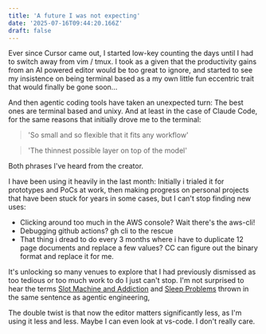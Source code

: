 ```yaml
---
title: 'A future I was not expecting'
date: '2025-07-16T09:44:20.166Z'
draft: false
---
```


Ever since Cursor came out, I started low-key counting the days until I had to
switch away from vim / tmux. I took as a given that the productivity gains from an AI
powered editor would be too great to ignore, and started to see my insistence on
being terminal based as a my own little fun eccentric trait that would finally be gone soon... 

And then agentic coding tools have taken an unexpected turn: The best ones are
terminal based and unixy. And at least in the case of Claude Code, for the same
reasons that initially drove me to the terminal:

> 'So small and so flexible that it fits any workflow'

> 'The thinnest possible layer on top of the model'

Both phrases I've heard from the creator. 

I have been using it heavily in the last month: Initially i trialed it for prototypes and PoCs
at work, then making progress on personal projects that have been stuck for years in some cases,
but I can't stop finding new uses:

- Clicking around too much in the AWS console? Wait there's the aws-cli!
- Debugging github actions? gh cli to the rescue
- That thing i dread to do every 3 months where i have to duplicate 12 
page documents and replace a few values? CC can figure out the binary format and
replace it for me. 

It's unlocking so many venues to explore that I had previously dismissed as too
tedious or too much work to do I just can't stop. I'm not surprised to hear
the terms [Slot Machine and Addiction](https://madhavajay.com/agentic-coding-slot-machines-did-we-just-summon-a-genie-addiction/)
and [Sleep Problems](https://vimeo.com/1098025052)
thrown in the same sentence as agentic engineering, 

The double twist is that now the editor matters significantly less, as I'm using
it less and less. Maybe I can even look at vs-code. I don't really care. 
